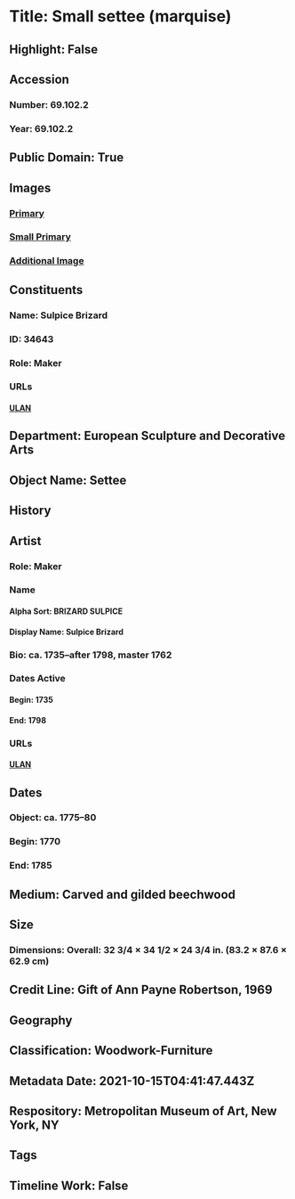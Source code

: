 # Title: Small settee (marquise)
## Highlight: False
## Accession
### Number: 69.102.2
### Year: 69.102.2
## Public Domain: True
## Images
### [Primary](https://images.metmuseum.org/CRDImages/es/original/202328.jpg)
### [Small Primary](https://images.metmuseum.org/CRDImages/es/web-large/202328.jpg)
### [Additional Image](https://images.metmuseum.org/CRDImages/es/original/191344.jpg)
## Constituents
### Name: Sulpice Brizard
### ID: 34643
### Role: Maker
### URLs
#### [ULAN](http://vocab.getty.edu/page/ulan/500065987)
## Department: European Sculpture and Decorative Arts
## Object Name: Settee
## History
## Artist
### Role: Maker
### Name
#### Alpha Sort: BRIZARD SULPICE
#### Display Name: Sulpice Brizard
### Bio: ca. 1735–after 1798, master 1762
### Dates Active
#### Begin: 1735
#### End: 1798
### URLs
#### [ULAN](http://vocab.getty.edu/page/ulan/500065987)
## Dates
### Object: ca. 1775–80
### Begin: 1770
### End: 1785
## Medium: Carved and gilded beechwood
## Size
### Dimensions: Overall: 32 3/4 × 34 1/2 × 24 3/4 in. (83.2 × 87.6 × 62.9 cm)
## Credit Line: Gift of Ann Payne Robertson, 1969
## Geography
## Classification: Woodwork-Furniture
## Metadata Date: 2021-10-15T04:41:47.443Z
## Respository: Metropolitan Museum of Art, New York, NY
## Tags
## Timeline Work: False